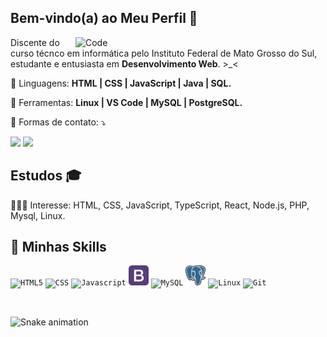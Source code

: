 ## Bem-vindo(a) ao Meu Perfil 👾

<img src="https://media.tenor.com/qcRyvCfW5T8AAAAC/pixel-snow.gif" min-width="400px" max-width="400px" width="400px" align="right" alt="Code">

<p align="left"> 
  Discente do curso técnco em informática pelo Instituto Federal de Mato Grosso do Sul, estudante e entusiasta em <strong>Desenvolvimento Web</strong>. >_<
</p>

<p align="left">
  🦄 Linguagens: <strong>HTML | CSS | JavaScript | Java | SQL.</strong>
</p>

<p align="left">
  💼 Ferramentas: <strong>Linux | VS Code | MySQL | PostgreSQL.</strong>
</p>

<p align="left">
  💌 Formas de contato: ⤵️
</p>

<p align="left">
  <a href="mailto:lucas.guimaro.comerce@gmail.com" target="_blank">
    <img src="https://img.shields.io/badge/-Gmail-FF0000?style=flat-square&labelColor=FF0000&logo=gmail&logoColor=white&link=LINK-DO-SEU-EMAIL"/></a>

  <a href="https://www.linkedin.com/in/lucas-guimaro-b84b57253/" target="_blank">
    <img src="https://img.shields.io/badge/-Linkedin-0e76a8?style=flat-square&logo=Linkedin&logoColor=white&link=LINK-DO-SEU-LINKEDIN"/></a>
</p> 

## Estudos :mortar_board:

 🧑🏻‍🚀 Interesse: HTML, CSS, JavaScript, TypeScript, React, Node.js, PHP, Mysql, Linux.

## 🚀 Minhas Skills

<code><img height="32" src="https://cdn.icon-icons.com/icons2/2107/PNG/512/file_type_html_icon_130541.png" alt="HTML5"/></code>
<code><img height="32" src="https://cdn.icon-icons.com/icons2/1826/PNG/512/4202020css3htmllogosocialsocialmedia-115668_115633.png" alt="CSS"/></code>
<code><img height="32" src="https://cdn.icon-icons.com/icons2/2108/PNG/512/javascript_icon_130900.png" alt="Javascript"/></code>
<code><img height="32" src="https://raw.githubusercontent.com/github/explore/80688e429a7d4ef2fca1e82350fe8e3517d3494d/topics/bootstrap/bootstrap.png" alt="Bootstrap"/></code>
<code><img height="32" src="https://cdn.icon-icons.com/icons2/1381/PNG/512/mysqlworkbench_93532.png" alt="MySQL"/></code>
<code><img height="32" src="https://raw.githubusercontent.com/github/explore/80688e429a7d4ef2fca1e82350fe8e3517d3494d/topics/postgresql/postgresql.png" alt="PostegreSQL"/></code>
<code><img height="32" src="https://cdn.icon-icons.com/icons2/2415/PNG/512/linux_original_logo_icon_146433.png" alt="Linux"/></code>
<code><img height="32" src="https://cdn.icon-icons.com/icons2/2107/PNG/512/file_type_git_icon_130581.png" alt="Git"/></code>
 
 <br>
 
  ![Snake animation](https://github.com/LukasGuimaro/LukasGuimaro/blob/output/github-contribution-grid-snake.svg)

</div>

